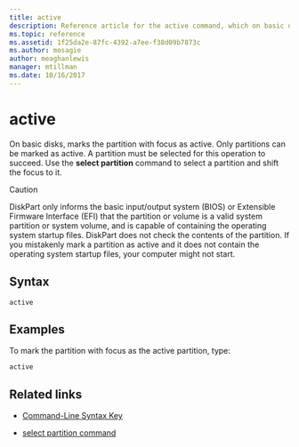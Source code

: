 ```yaml
---
title: active
description: Reference article for the active command, which on basic disks, marks the partition with focus as active.
ms.topic: reference
ms.assetid: 1f25da2e-87fc-4392-a7ee-f38d09b7873c
ms.author: mosagie
author: meaghanlewis
manager: mtillman
ms.date: 10/16/2017
---
```


# active

On basic disks, marks the partition with focus as active. Only partitions can be marked as active. A partition must be selected for this operation to succeed. Use the **select partition** command to select a partition and shift the focus to it.

> [!CAUTION]
> DiskPart only informs the basic input/output system (BIOS) or Extensible Firmware Interface (EFI) that the partition or volume is a valid system partition or system volume, and is capable of containing the operating system startup files. DiskPart does not check the contents of the partition. If you mistakenly mark a partition as active and it does not contain the operating system startup files, your computer might not start.

## Syntax

```
active
```

## Examples

To mark the partition with focus as the active partition, type:

```
active
```

## Related links

- [Command-Line Syntax Key](command-line-syntax-key.md)

- [select partition command](select-partition.md)
